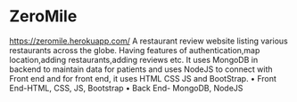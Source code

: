 # ZeroMile
https://zeromile.herokuapp.com/
A restaurant review website listing various restaurants across 
the globe. 
Having features of authentication,map location,adding restaurants,adding reviews etc.
It uses MongoDB in backend to maintain data for patients and uses NodeJS to connect
with Front end and for front end, it uses HTML CSS JS and BootStrap.
• Front End-HTML, CSS, JS, Bootstrap
• Back End- MongoDB, NodeJS
